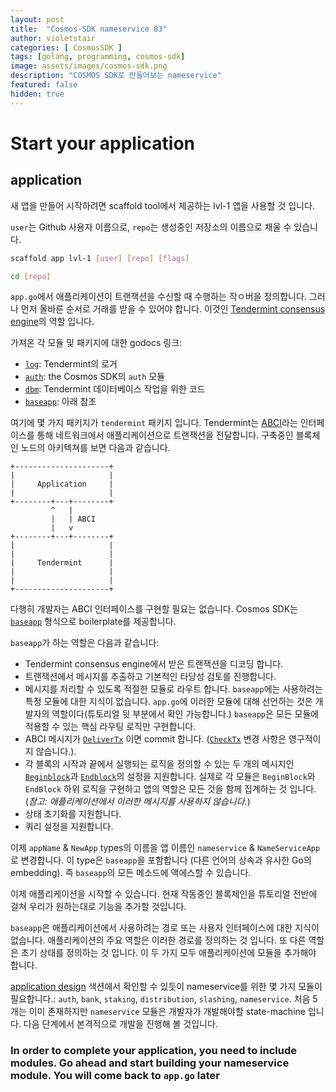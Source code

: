 ```yaml
---
layout: post
title:  "Cosmos-SDK nameservice 03"
author: violetstair
categories: [ CosmosSDK ]
tags: [golang, programming, cosmos-sdk]
image: assets/images/cosmos-sdk.png
description: "COSMOS SDK로 만들어보는 nameservice"
featured: false
hidden: true
---
```


# Start your application

## application

새 앱을 만들어 시작하려면 scaffold tool에서 제공하는 lvl-1 앱을 사용할 것 입니다.

`user`는 Github 사용자 이름으로, `repo`는 생성중인 저장소의 이름으로 채울 수 있습니다.

```bash
scaffold app lvl-1 [user] [repo] [flags]

cd [repo]
```

`app.go`에서 애플리케이션이 트랜잭션을 수신할 때 수행하는 작ㅇ버을 정의합니다.
그러나 먼저 올바른 순서로 거래를 받을 수 있어야 합니다.
이것인 [Tendermint consensus engine](https://github.com/tendermint/tendermint)의 역할 입니다.

가져온 각 모듈 및 패키지에 대한 godocs 링크:

- [`log`](https://godoc.org/github.com/tendermint/tendermint/libs/log): Tendermint의 로거
- [`auth`](https://godoc.org/github.com/cosmos/cosmos-sdk/x/auth): the Cosmos SDK의 `auth` 모듈
- [`dbm`](https://godoc.org/github.com/tendermint/tm-db): Tendermint 데이터베이스 작업을 위한 코드
- [`baseapp`](https://godoc.org/github.com/cosmos/cosmos-sdk/baseapp): 아래 참조

여기에 몇 가지 패키지가 `tendermint` 패키지 입니다.
Tendermint는 [ABCI](https://docs.tendermint.com/master/spec/abci/)라는 인터페이스를 통해 네트워크에서 애플리케이션으로 트랜잭션을 전달합니다.
구축중인 블록체인 노드의 아키텍쳐를 보면 다음과 같습니다.

```text
+---------------------+
|                     |
|     Application     |
|                     |
+--------+---+--------+
         ^   |
         |   | ABCI
         |   v
+--------+---+--------+
|                     |
|                     |
|     Tendermint      |
|                     |
|                     |
+---------------------+
```

다행히 개발자는 ABCI 인터페이스를 구현할 필요는 없습니다.
Cosmos SDK는 [`baseapp`](https://godoc.org/github.com/cosmos/cosmos-sdk/baseapp) 형식으로 boilerplate를 제공합니다.

`baseapp`가 하는 역할은 다음과 같습니다:

- Tendermint consensus engine에서 받은 트랜잭션을 디코딩 합니다.
- 트랜잭션에서 메시지를 추출하고 기본적인 타당성 검토를 진행합니다.
- 메시지를 처리할 수 있도록 적절한 모듈로 라우트 합니다. `baseapp`에는 사용하려는 특정 모듈에 대한 지식이 없습니다. `app.go`에 이러한 모듈에 대해 선언하는 것은 개발자의 역할이다(튜토리얼 뒷 부분에서 확인 가능합니다.) `baseapp`은 모든 모듈에 적용할 수 있는 핵심 라우팅 로직만 구현합니다.
- ABCI 메시지가 [`DeliverTx`](https://docs.tendermint.com/master/spec/abci/abci.html#delivertx) 이면 commit 합니다. ([`CheckTx`](https://docs.tendermint.com/master/spec/abci/abci.html#checktx) 변경 사항은 영구적이지 않습니다.).
- 각 블록의 시작과 끝에서 실행되는 로직을 정의할 수 있는 두 개의 메시지인 [`Beginblock`](https://docs.tendermint.com/master/spec/abci/abci.html#beginblock)과 [`Endblock`](https://docs.tendermint.com/master/spec/abci/abci.html#endblock)의 설정을 지원합니다. 실제로 각 모듈은 `BeginBlock`와 `EndBlock` 하위 로직을 구현하고 앱의 역할은 모든 것을 함께 집계하는 것 입니다. (_참고: 애플리케이션에서 이러한 메시지를 사용하지 않습니다._)
- 상태 초기화를 지원합니다.
- 쿼리 설정을 지원합니다.

이제 `appName` & `NewApp` types의 이름을 앱 이름인 `nameservice` & `NameServiceApp`로 변경합니다.
이 type은 `baseapp`을 포함합니다 (다른 언어의 상속과 유사한 Go의 embedding). 즉 `baseapp`의 모든 메소드에 액에스할 수 있습니다.

이제 애플리케이션을 시작할 수 있습니다.
현재 작동중인 블록체인을 튜토리얼 전반에 걸쳐 우리가 원하는대로 기능을 추가할 것입니다.

`baseapp`은 애플리케이션에서 사용하려는 경로 또는 사용자 인터페이스에 대한 지식이 없습니다.
애플리케이션의 주요 역할은 이러한 경로를 정의하는 것 입니다. 또 다른 역할은 초기 상태를 정의하는 것 입니다. 이 두 가지 모두 애플리케이션에 모듈을 추가해야 합니다.

[application design](./app-design.md) 색션에서 확인할 수 있듯이 nameservice를 위한 몇 가지 모듈이 필요합니다.: `auth`, `bank`, `staking`, `distribution`, `slashing`, `nameservice`.
처음 5개는 이미 존재하지만 `nameservice` 모듈은 개발자가 개발해야할 state-machine 입니다.
다음 단계에서 본격적으로 개발을 진행해 볼 것입니다.

### In order to complete your application, you need to include modules. Go ahead and start building your nameservice module. You will come back to `app.go` later
